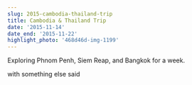 ```yaml
---
slug: 2015-cambodia-thailand-trip
title: Cambodia & Thailand Trip
date: '2015-11-14'
date_end: '2015-11-22'
highlight_photo: '468d46d-img-1199'
---
```


Exploring Phnom Penh, Siem Reap, and Bangkok for a week.

with something else said
